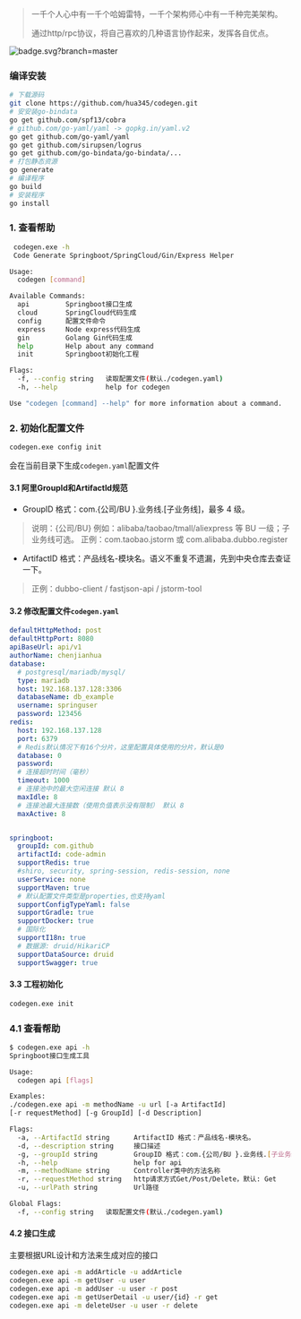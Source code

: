 > 一千个人心中有一千个哈姆雷特，一千个架构师心中有一千种完美架构。
>
> 通过http/rpc协议，将自己喜欢的几种语言协作起来，发挥各自优点。

![badge.svg?branch=master](https://github.com/hua345/codegen/workflows/Go/badge.svg?branch=master)

### 编译安装

```bash
# 下载源码
git clone https://github.com/hua345/codegen.git
# 安安装go-bindata
go get github.com/spf13/cobra
# github.com/go-yaml/yaml -> gopkg.in/yaml.v2
go get github.com/go-yaml/yaml
go get github.com/sirupsen/logrus
go get github.com/go-bindata/go-bindata/...
# 打包静态资源
go generate
# 编译程序
go build
# 安装程序
go install
```

### 1. 查看帮助

```bash
 codegen.exe -h
 Code Generate Springboot/SpringCloud/Gin/Express Helper

Usage:
  codegen [command]

Available Commands:
  api         Springboot接口生成
  cloud       SpringCloud代码生成
  config      配置文件命令
  express     Node express代码生成
  gin         Golang Gin代码生成
  help        Help about any command
  init        Springboot初始化工程

Flags:
  -f, --config string   读取配置文件(默认./codegen.yaml)
  -h, --help            help for codegen

Use "codegen [command] --help" for more information about a command.
```

### 2. 初始化配置文件

```bash
codegen.exe config init
```

会在当前目录下生成`codegen.yaml`配置文件

#### 3.1 阿里GroupId和ArtifactId规范

- GroupID 格式：com.{公司/BU }.业务线.[子业务线]，最多 4 级。

> 说明：{公司/BU} 例如：alibaba/taobao/tmall/aliexpress 等 BU 一级；子业务线可选。
正例：com.taobao.jstorm 或 com.alibaba.dubbo.register

- ArtifactID 格式：产品线名-模块名。语义不重复不遗漏，先到中央仓库去查证一下。
  
> 正例：dubbo-client / fastjson-api / jstorm-tool

#### 3.2 修改配置文件`codegen.yaml`

```yaml
defaultHttpMethod: post
defaultHttpPort: 8080
apiBaseUrl: api/v1
authorName: chenjianhua
database:
  # postgresql/mariadb/mysql/
  type: mariadb
  host: 192.168.137.128:3306
  databaseName: db_example
  username: springuser
  password: 123456
redis:
  host: 192.168.137.128
  port: 6379
  # Redis默认情况下有16个分片，这里配置具体使用的分片，默认是0
  database: 0
  password:
  # 连接超时时间（毫秒）
  timeout: 1000
  # 连接池中的最大空闲连接 默认 8
  maxIdle: 8
  # 连接池最大连接数（使用负值表示没有限制） 默认 8
  maxActive: 8


springboot:
  groupId: com.github
  artifactId: code-admin
  supportRedis: true
  #shiro, security, spring-session, redis-session, none
  userService: none
  supportMaven: true
  # 默认配置文件类型是properties,也支持yaml
  supportConfigTypeYaml: false
  supportGradle: true
  supportDocker: true
  # 国际化
  supportI18n: true
  # 数据源: druid/HikariCP
  supportDataSource: druid
  supportSwagger: true
```

#### 3.3 工程初始化

```bash
codegen.exe init
```

### 4.1 查看帮助

```bash
$ codegen.exe api -h
Springboot接口生成工具

Usage:
  codegen api [flags]

Examples:
./codegen.exe api -m methodName -u url [-a ArtifactId]
[-r requestMethod] [-g GroupId] [-d Description]

Flags:
  -a, --ArtifactId string      ArtifactID 格式：产品线名-模块名。
  -d, --description string     接口描述
  -g, --groupId string         GroupID 格式：com.{公司/BU }.业务线.[子业务线]
  -h, --help                   help for api
  -m, --methodName string      Controller类中的方法名称
  -r, --requestMethod string   http请求方式Get/Post/Delete，默认: Get
  -u, --urlPath string         Url路径

Global Flags:
  -f, --config string   读取配置文件(默认./codegen.yaml)
```

#### 4.2 接口生成

主要根据URL设计和方法来生成对应的接口

```bash
codegen.exe api -m addArticle -u addArticle
codegen.exe api -m getUser -u user
codegen.exe api -m addUser -u user -r post
codegen.exe api -m getUserDetail -u user/{id} -r get
codegen.exe api -m deleteUser -u user -r delete
```

